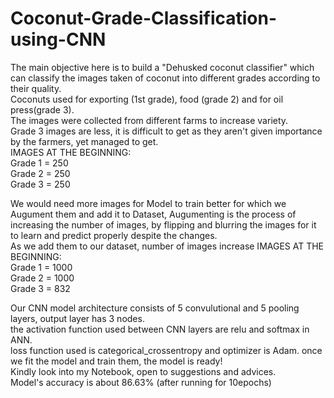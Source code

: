 # Coconut-Grade-Classification-using-CNN

The main objective here is to build a "Dehusked coconut classifier" which can classify the images taken of coconut into different grades according to their quality. <br />
Coconuts used for exporting (1st grade), food (grade 2) and for oil press(grade 3).<br />
The images were collected from different farms to increase variety. <br />
Grade 3 images are less, it is difficult to get as they aren't given importance by the farmers, yet managed to get. <br />
IMAGES AT THE BEGINNING:<br />
  Grade 1 = 250<br />
  Grade 2 = 250<br />
  Grade 3 = 250<br />
  
We would need more images for Model to train better for which we Augument them and add it to Dataset, Augumenting is the process of increasing the number of images, by flipping and blurring the images for it to learn and predict properly despite the changes.
<br />
As we add them to our dataset, number of images increase
IMAGES AT THE BEGINNING:<br />
  Grade 1 = 1000<br />
  Grade 2 = 1000<br />
  Grade 3 = 832<br />
  
  Our CNN model architecture consists of 5 convulutional and 5 pooling layers, output layer has 3 nodes. <br />
  the activation function used between CNN layers are relu and softmax in ANN. 
  <br />
  loss function used is categorical_crossentropy and optimizer is Adam. 
  once we fit the model and train them, the model is ready! <br />
  Kindly look into my Notebook, open to suggestions and advices. <br />
  Model's accuracy is about 86.63% (after running for 10epochs)

  
 

